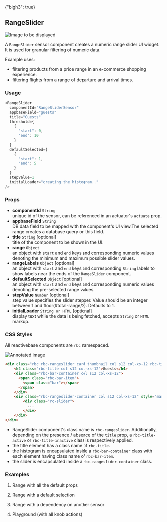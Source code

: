 {"bigh3": true}

## RangeSlider

![Image to be displayed](https://i.imgur.com/OYUWZHL.png)

A `RangeSlider` sensor component creates a numeric range slider UI widget. It is used for granular filtering of numeric data.

Example uses:

* filtering products from a price range in an e-commerce shopping experience.
* filtering flights from a range of departure and arrival times.

### Usage

```js
<RangeSlider
  componentId="RangeSliderSensor"
  appbaseField="guests"
  title="Guests"
  threshold={
    {
      "start": 0,
      "end": 10
    }
  }
  defaultSelected={
    {
      "start": 1,
      "end": 5
    }
  }
  stepValue=1
  initialLoader="creating the histogram.."
/>
```

### Props

- **componentId** `String`  
    unique id of the sensor, can be referenced in an actuator's `actuate` prop.
- **appbaseField** `String`  
    DB data field to be mapped with the component's UI view.The selected range creates a database query on this field.
- **title** `String` [optional]  
    title of the component to be shown in the UI.
- **range** `Object`  
    an object with `start` and `end` keys and corresponding numeric values denoting the minimum and maximum possible slider values.
- **rangeLabels** `Object` [optional]  
    an object with `start` and `end` keys and corresponding `String` labels to show labels near the ends of the `RangeSlider` component.
- **defaultSelected** `Object` [optional]  
    an object with `start` and `end` keys and corresponding numeric values denoting the pre-selected range values.
- **stepValue** `Number` [optional]  
    step value specifies the slider stepper. Value should be an integer between 1 and floor(#total-range/2). Defaults to 1.
- **initialLoader** `String or HTML` [optional]  
    display text while the data is being fetched, accepts `String` or `HTML` markup.

### CSS Styles

All reactivebase components are `rbc` namespaced.

![Annotated image](https://i.imgur.com/jXeI9W1.png)

```html
<div class="rbc rbc-rangeslider card thumbnail col s12 col-xs-12 rbc-title-active rbc-labels-inactive">
    <h4 class="rbc-title col s12 col-xs-12">Guests</h4>
    <div class="rbc-bar-container col s12 col-xs-12">
      <span class="rbc-bar-item">
        <span class="bar"></span>
      </span>
    </div>
    <div class="rbc-rangeslider-container col s12 col-xs-12" style="margin: 25px 0px;">
        <div class="rc-slider">
          ...
        </div>
    </div>
</div>
```

* RangeSlider component's class name is `rbc-rangeslider`. Additionally, depending on the presence / absence of the `title` prop, a `rbc-title-active` or `rbc-title-inactive` class is respectively applied.
* the title element has a class name of `rbc-title`.
* the histogram is encapsulated inside a `rbc-bar-container` class with each element having class name of `rbc-bar-item`.
* the slider is encapsulated inside a `rbc-rangeslider-container` class.


### Examples

1. Range with all the default props

2. Range with a default selection

3. Range with a dependency on another sensor

4. Playground (with all knob actions)

